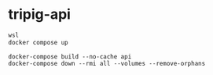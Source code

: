 # tripig-api

```bash
wsl
docker compose up
```

```
docker-compose build --no-cache api
docker-compose down --rmi all --volumes --remove-orphans
```
